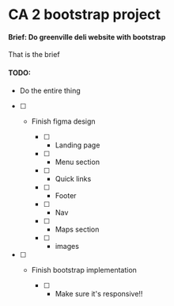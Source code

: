 # CA 2 bootstrap project

#### Brief: Do greenville deli website with bootstrap

That is the brief

#### TODO:

- Do the entire thing

- [ ] - Finish figma design

	- [ ] - Landing page

	- [ ] - Menu section

	- [ ] - Quick links

	- [ ] - Footer

	- [ ] - Nav

	- [ ] - Maps section

	- [ ] - images

- [ ] - Finish bootstrap implementation

	- [ ] - Make sure it's responsive!!
